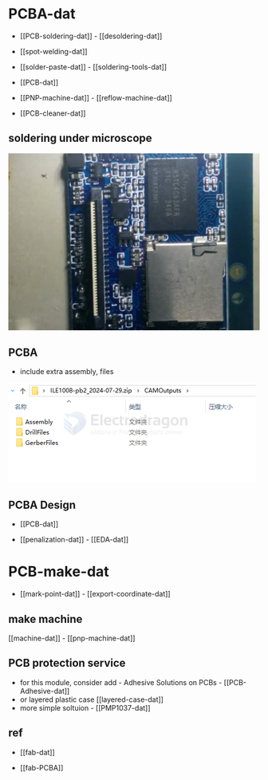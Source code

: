 
# PCBA-dat


- [[PCB-soldering-dat]] - [[desoldering-dat]]
  
- [[spot-welding-dat]] 

- [[solder-paste-dat]] - [[soldering-tools-dat]]

- [[PCB-dat]]





- [[PNP-machine-dat]] - [[reflow-machine-dat]] 

- [[PCB-cleaner-dat]]



## soldering under microscope 

![](2025-09-18-18-56-08.png)

## PCBA 

- include extra assembly, files 
  
![](2024-07-31-17-26-21.png)


## PCBA Design 

- [[PCB-dat]]

- [[penalization-dat]] - [[EDA-dat]]


# PCB-make-dat

- [[mark-point-dat]] - [[export-coordinate-dat]]

## make machine 

[[machine-dat]] - [[pnp-machine-dat]]



## PCB protection service 


- for this module, consider add - Adhesive Solutions on PCBs - [[PCB-Adhesive-dat]]
- or layered plastic case [[layered-case-dat]]
- more simple soltuion - [[PMP1037-dat]]

## ref 

- [[fab-dat]] 

- [[fab-PCBA]]

